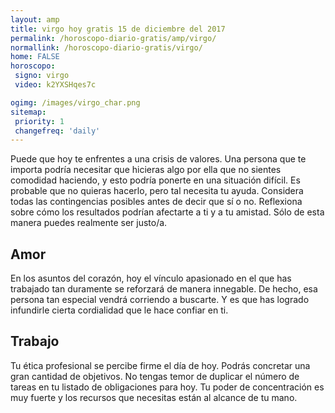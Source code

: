 ```yaml
---
layout: amp
title: virgo hoy gratis 15 de diciembre del 2017 
permalink: /horoscopo-diario-gratis/amp/virgo/
normallink: /horoscopo-diario-gratis/virgo/
home: FALSE
horoscopo:
 signo: virgo
 video: k2YXSHqes7c

ogimg: /images/virgo_char.png
sitemap:
 priority: 1
 changefreq: 'daily'
---
```



Puede que hoy te enfrentes a una crisis de valores. Una persona que te importa podría necesitar que hicieras algo por ella que no sientes comodidad haciendo, y esto podría ponerte en una situación difícil. Es probable que no quieras hacerlo, pero tal necesita tu ayuda. Considera todas las contingencias posibles antes de decir que sí o no. Reflexiona sobre cómo los resultados podrían afectarte a ti y a tu amistad. Sólo de esta manera puedes realmente ser justo/a.

## Amor

En los asuntos del corazón, hoy el vínculo apasionado en el que has trabajado tan duramente se reforzará de manera innegable. De hecho, esa persona tan especial vendrá corriendo a buscarte. Y es que has logrado infundirle cierta cordialidad que le hace confiar en ti.

## Trabajo

Tu ética profesional se percibe firme el día de hoy. Podrás concretar una gran cantidad de objetivos. No tengas temor de duplicar el número de tareas en tu listado de obligaciones para hoy. Tu poder de concentración es muy fuerte y los recursos que necesitas están al alcance de tu mano.